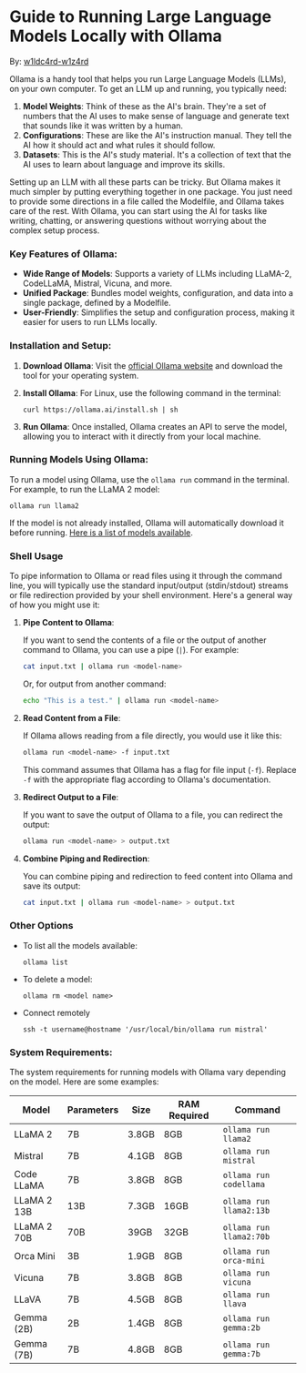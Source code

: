 # Guide to Running Large Language Models Locally with Ollama

By: [w1ldc4rd-w1z4rd](https://github.com/w1ldc4rd-w1z4rd)

Ollama is a handy tool that helps you run Large Language Models (LLMs), on your own computer. To get an LLM up and running, you typically need:

1. **Model Weights**: Think of these as the AI's brain. They're a set of numbers that the AI uses to make sense of language and generate text that sounds like it was written by a human.
2. **Configurations**: These are like the AI's instruction manual. They tell the AI how it should act and what rules it should follow.
3. **Datasets**: This is the AI's study material. It's a collection of text that the AI uses to learn about language and improve its skills.

Setting up an LLM with all these parts can be tricky. But Ollama makes it much simpler by putting everything together in one package. You just need to provide some directions in a file called the Modelfile, and Ollama takes care of the rest. With Ollama, you can start using the AI for tasks like writing, chatting, or answering questions without worrying about the complex setup process.

### Key Features of Ollama:

- **Wide Range of Models**: Supports a variety of LLMs including LLaMA-2, CodeLLaMA, Mistral, Vicuna, and more.
- **Unified Package**: Bundles model weights, configuration, and data into a single package, defined by a Modelfile.
- **User-Friendly**: Simplifies the setup and configuration process, making it easier for users to run LLMs locally.

### Installation and Setup:

1. **Download Ollama**: Visit the [official Ollama website](https://ollama.ai) and download the tool for your operating system.
2. **Install Ollama**: For Linux, use the following command in the terminal:
   
   ```
   curl https://ollama.ai/install.sh | sh
   ```

3. **Run Ollama**: Once installed, Ollama creates an API to serve the model, allowing you to interact with it directly from your local machine.

### Running Models Using Ollama:

To run a model using Ollama, use the `ollama run` command in the terminal. For example, to run the LLaMA 2 model:

```
ollama run llama2
```

If the model is not already installed, Ollama will automatically download it before running. [Here is a list of models available](https://ollama.com/library).

### Shell Usage

To pipe information to Ollama or read files using it through the command line, you will typically use the standard input/output (stdin/stdout) streams or file redirection provided by your shell environment. Here's a general way of how you might use it:

1. **Pipe Content to Ollama**:

   If you want to send the contents of a file or the output of another command to Ollama, you can use a pipe (`|`). For example:
   
   ```bash
   cat input.txt | ollama run <model-name>
   ```
   
    Or, for output from another command:
   
   ```bash
   echo "This is a test." | ollama run <model-name>
   ```

3. **Read Content from a File**:
   
   If Ollama allows reading from a file directly, you would use it like this:
   
   ```bash
   ollama run <model-name> -f input.txt
   ```

   This command assumes that Ollama has a flag for file input (`-f`). Replace `-f` with the appropriate flag according to Ollama's documentation.

4. **Redirect Output to a File**:
   
   If you want to save the output of Ollama to a file, you can redirect the output:
   
   ```bash
   ollama run <model-name> > output.txt
   ```

5. **Combine Piping and Redirection**:

   You can combine piping and redirection to feed content into Ollama and save its output:
   
   ```bash
   cat input.txt | ollama run <model-name> > output.txt
   ```
   
### Other Options

- To list all the models available:

   ```
   ollama list
   ```

- To delete a model:

   ```
   ollama rm <model name>
   ```

- Connect remotely

  ```
  ssh -t username@hostname '/usr/local/bin/ollama run mistral'
  ```

### System Requirements:

The system requirements for running models with Ollama vary depending on the model. Here are some examples:

| Model       | Parameters | Size  | RAM Required | Command                 |
| ----------- | ---------- | ----- | ------------ | ----------------------- |
| LLaMA 2     | 7B         | 3.8GB | 8GB          | `ollama run llama2`     |
| Mistral     | 7B         | 4.1GB | 8GB          | `ollama run mistral`    |
| Code LLaMA  | 7B         | 3.8GB | 8GB          | `ollama run codellama`  |
| LLaMA 2 13B | 13B        | 7.3GB | 16GB         | `ollama run llama2:13b` |
| LLaMA 2 70B | 70B        | 39GB  | 32GB         | `ollama run llama2:70b` |
| Orca Mini   | 3B         | 1.9GB | 8GB          | `ollama run orca-mini`  |
| Vicuna      | 7B         | 3.8GB | 8GB          | `ollama run vicuna`     |
| LLaVA       | 7B         | 4.5GB | 8GB          | `ollama run llava`      |
| Gemma (2B)  | 2B         | 1.4GB | 8GB          | `ollama run gemma:2b`   |
| Gemma (7B)  | 7B         | 4.8GB | 8GB          | `ollama run gemma:7b`   |

